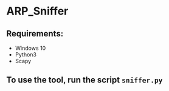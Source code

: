 # ARP_Sniffer

## Requirements:
* Windows 10
* Python3
* Scapy

## To use the tool, run the script `sniffer.py`
